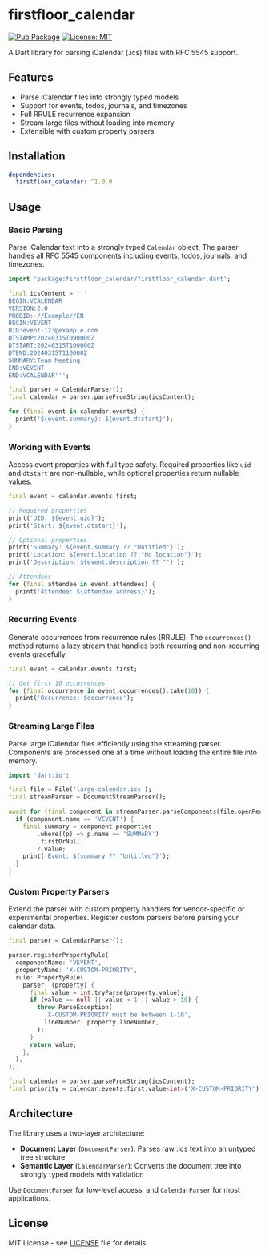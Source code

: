 # firstfloor_calendar

[![Pub Package](https://img.shields.io/pub/v/firstfloor_calendar.svg)](https://pub.dev/packages/firstfloor_calendar)
[![License: MIT](https://img.shields.io/badge/License-MIT-yellow.svg)](https://opensource.org/licenses/MIT)

A Dart library for parsing iCalendar (.ics) files with RFC 5545 support.

## Features

- Parse iCalendar files into strongly typed models
- Support for events, todos, journals, and timezones
- Full RRULE recurrence expansion
- Stream large files without loading into memory
- Extensible with custom property parsers

## Installation

```yaml
dependencies:
  firstfloor_calendar: ^1.0.0
```

## Usage

### Basic Parsing

Parse iCalendar text into a strongly typed `Calendar` object. The parser handles all RFC 5545 components including events, todos, journals, and timezones.

```dart
import 'package:firstfloor_calendar/firstfloor_calendar.dart';

final icsContent = '''
BEGIN:VCALENDAR
VERSION:2.0
PRODID:-//Example//EN
BEGIN:VEVENT
UID:event-123@example.com
DTSTAMP:20240315T090000Z
DTSTART:20240315T100000Z
DTEND:20240315T110000Z
SUMMARY:Team Meeting
END:VEVENT
END:VCALENDAR''';

final parser = CalendarParser();
final calendar = parser.parseFromString(icsContent);

for (final event in calendar.events) {
  print('${event.summary}: ${event.dtstart}');
}
```

### Working with Events

Access event properties with full type safety. Required properties like `uid` and `dtstart` are non-nullable, while optional properties return nullable values.

```dart
final event = calendar.events.first;

// Required properties
print('UID: ${event.uid}');
print('Start: ${event.dtstart}');

// Optional properties
print('Summary: ${event.summary ?? "Untitled"}');
print('Location: ${event.location ?? "No location"}');
print('Description: ${event.description ?? ""}');

// Attendees
for (final attendee in event.attendees) {
  print('Attendee: ${attendee.address}');
}
```

### Recurring Events

Generate occurrences from recurrence rules (RRULE). The `occurrences()` method returns a lazy stream that handles both recurring and non-recurring events gracefully.

```dart
final event = calendar.events.first;

// Get first 10 occurrences
for (final occurrence in event.occurrences().take(10)) {
  print('Occurrence: $occurrence');
}
```

### Streaming Large Files

Parse large iCalendar files efficiently using the streaming parser. Components are processed one at a time without loading the entire file into memory.

```dart
import 'dart:io';

final file = File('large-calendar.ics');
final streamParser = DocumentStreamParser();

await for (final component in streamParser.parseComponents(file.openRead())) {
  if (component.name == 'VEVENT') {
    final summary = component.properties
        .where((p) => p.name == 'SUMMARY')
        .firstOrNull
        ?.value;
    print('Event: ${summary ?? "Untitled"}');
  }
}
```

### Custom Property Parsers

Extend the parser with custom property handlers for vendor-specific or experimental properties. Register custom parsers before parsing your calendar data.

```dart
final parser = CalendarParser();

parser.registerPropertyRule(
  componentName: 'VEVENT',
  propertyName: 'X-CUSTOM-PRIORITY',
  rule: PropertyRule(
    parser: (property) {
      final value = int.tryParse(property.value);
      if (value == null || value < 1 || value > 10) {
        throw ParseException(
          'X-CUSTOM-PRIORITY must be between 1-10',
          lineNumber: property.lineNumber,
        );
      }
      return value;
    },
  ),
);

final calendar = parser.parseFromString(icsContent);
final priority = calendar.events.first.value<int>('X-CUSTOM-PRIORITY');
```

## Architecture

The library uses a two-layer architecture:

- **Document Layer** (`DocumentParser`): Parses raw .ics text into an untyped tree structure
- **Semantic Layer** (`CalendarParser`): Converts the document tree into strongly typed models with validation

Use `DocumentParser` for low-level access, and `CalendarParser` for most applications.

## License

MIT License - see [LICENSE](LICENSE) file for details.
